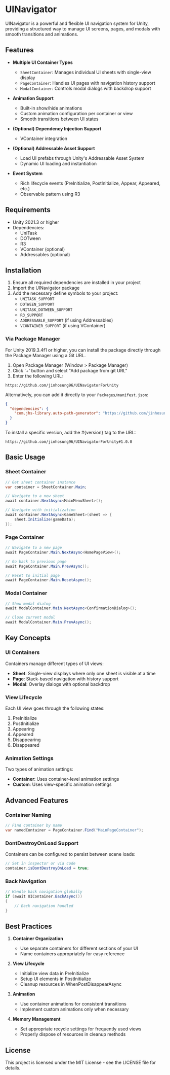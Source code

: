 # UINavigator

UINavigator is a powerful and flexible UI navigation system for Unity, providing a structured way to manage UI screens, pages, and modals with smooth transitions and animations.

## Features

- **Multiple UI Container Types**
  - `SheetContainer`: Manages individual UI sheets with single-view display
  - `PageContainer`: Handles UI pages with navigation history support
  - `ModalContainer`: Controls modal dialogs with backdrop support

- **Animation Support**
  - Built-in show/hide animations
  - Custom animation configuration per container or view
  - Smooth transitions between UI states

- **(Optional) Dependency Injection Support**
  - VContainer integration

- **(Optional) Addressable Asset Support**
  - Load UI prefabs through Unity's Addressable Asset System
  - Dynamic UI loading and instantiation

- **Event System**
  - Rich lifecycle events (PreInitialize, PostInitialize, Appear, Appeared, etc.)
  - Observable pattern using R3

## Requirements

- Unity 2021.3 or higher
- Dependencies:
  - UniTask
  - DOTween
  - R3
  - VContainer (optional)
  - Addressables (optional)

## Installation

1. Ensure all required dependencies are installed in your project
2. Import the UINavigator package
3. Add the necessary define symbols to your project:
   - `UNITASK_SUPPORT`
   - `DOTWEEN_SUPPORT`
   - `UNITASK_DOTWEEN_SUPPORT`
   - `R3_SUPPORT`
   - `ADDRESSABLE_SUPPORT` (if using Addressables)
   - `VCONTAINER_SUPPORT` (if using VContainer)

### Via Package Manager

For Unity 2019.3.4f1 or higher, you can install the package directly through the Package Manager using a Git URL.

1. Open Package Manager (Window > Package Manager)
2. Click '+' button and select "Add package from git URL"
3. Enter the following URL:
```
https://github.com/jinhosung96/UINavigatorForUnity
```

Alternatively, you can add it directly to your `Packages/manifest.json`:
```json
{
  "dependencies": {
    "com.jhs-library.auto-path-generator": "https://github.com/jinhosung96/UINavigatorForUnity"
  }
}
```

To install a specific version, add the #{version} tag to the URL:
```
https://github.com/jinhosung96/UINavigatorForUnity#1.0.0
```

## Basic Usage

### Sheet Container

```csharp
// Get sheet container instance
var container = SheetContainer.Main;

// Navigate to a new sheet
await container.NextAsync<MainMenuSheet>();

// Navigate with initialization
await container.NextAsync<GameSheet>(sheet => {
    sheet.Initialize(gameData);
});
```

### Page Container

```csharp
// Navigate to a new page
await PageContainer.Main.NextAsync<HomePageView>();

// Go back to previous page
await PageContainer.Main.PrevAsync();

// Reset to initial page
await PageContainer.Main.ResetAsync();
```

### Modal Container

```csharp
// Show modal dialog
await ModalContainer.Main.NextAsync<ConfirmationDialog>();

// Close current modal
await ModalContainer.Main.PrevAsync();
```

## Key Concepts

### UI Containers

Containers manage different types of UI views:
- **Sheet**: Single-view displays where only one sheet is visible at a time
- **Page**: Stack-based navigation with history support
- **Modal**: Overlay dialogs with optional backdrop

### View Lifecycle

Each UI view goes through the following states:
1. PreInitialize
2. PostInitialize
3. Appearing
4. Appeared
5. Disappearing
6. Disappeared

### Animation Settings

Two types of animation settings:
- **Container**: Uses container-level animation settings
- **Custom**: Uses view-specific animation settings

## Advanced Features

### Container Naming

```csharp
// Find container by name
var namedContainer = PageContainer.Find("MainPageContainer");
```

### DontDestroyOnLoad Support

Containers can be configured to persist between scene loads:

```csharp
// Set in inspector or via code
container.isDontDestroyOnLoad = true;
```

### Back Navigation

```csharp
// Handle back navigation globally
if (await UIContainer.BackAsync())
{
    // Back navigation handled
}
```

## Best Practices

1. **Container Organization**
   - Use separate containers for different sections of your UI
   - Name containers appropriately for easy reference

2. **View Lifecycle**
   - Initialize view data in PreInitialize
   - Setup UI elements in PostInitialize
   - Cleanup resources in WhenPostDisappearAsync

3. **Animation**
   - Use container animations for consistent transitions
   - Implement custom animations only when necessary

4. **Memory Management**
   - Set appropriate recycle settings for frequently used views
   - Properly dispose of resources in cleanup methods

## License

This project is licensed under the MIT License - see the LICENSE file for details.